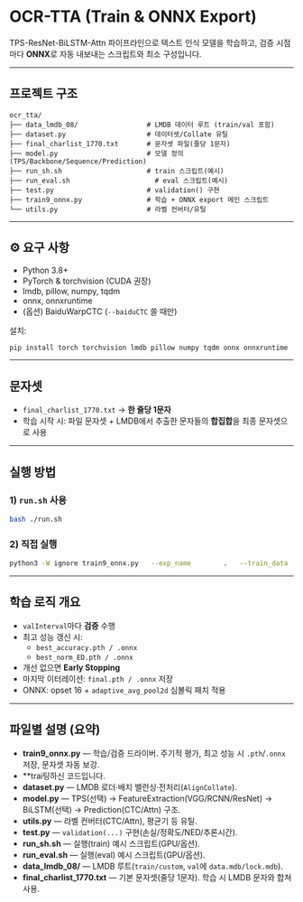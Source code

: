 # OCR-TTA (Train & ONNX Export)

TPS-ResNet-BiLSTM-Attn 파이프라인으로 텍스트 인식 모델을 학습하고, 검증 시점마다 **ONNX**로 자동 내보내는 스크립트와 최소 구성입니다.

---

##    프로젝트 구조

```
ocr_tta/
├── data_lmdb_08/                 # LMDB 데이터 루트 (train/val 포함)
├── dataset.py                    # 데이터셋/Collate 유틸
├── final_charlist_1770.txt       # 문자셋 파일(줄당 1문자)
├── model.py                      # 모델 정의 (TPS/Backbone/Sequence/Prediction)
├── run_sh.sh                     # train 스크립트(예시)
├── run_eval.sh                     # eval 스크립트(예시)
├── test.py                       # validation() 구현
├── train9_onnx.py                # 학습 + ONNX export 메인 스크립트
└── utils.py                      # 라벨 컨버터/유틸
```

---

## ⚙️ 요구 사항

- Python 3.8+  
- PyTorch & torchvision (CUDA 권장)  
- lmdb, pillow, numpy, tqdm  
- onnx, onnxruntime  
- (옵션) BaiduWarpCTC (`--baiduCTC` 쓸 때만)

설치:
```bash
pip install torch torchvision lmdb pillow numpy tqdm onnx onnxruntime
```

---

##    문자셋

- `final_charlist_1770.txt` → **한 줄당 1문자**  
- 학습 시작 시: 파일 문자셋 + LMDB에서 추출한 문자들의 **합집합**을 최종 문자셋으로 사용

---

##    실행 방법

### 1) `run.sh` 사용
```bash
bash ./run.sh
```

### 2) 직접 실행
```bash
python3 -W ignore train9_onnx.py   --exp_name        .   --train_data      /home/kgh/ocr-tta_copy/data_lmdb_08/train/custom   --valid_data      /home/kgh/ocr-tta_copy/data_lmdb_08/val   --select_data     custom   --batch_ratio     2.5   --Transformation  TPS   --FeatureExtraction ResNet   --SequenceModeling BiLSTM   --Prediction      Attn   --character       /home/kgh/ocr-tta/final_charlist_1770.txt   --num_iter        12000   --valInterval     200   --data_filtering_off   --save_path       ./saved_models_set_onnx/saved_models_9_all_generate_hub_08.06
```

---

##    학습 로직 개요

- `valInterval`마다 **검증** 수행  
- 최고 성능 갱신 시:  
  - `best_accuracy.pth / .onnx`  
  - `best_norm_ED.pth / .onnx`  
- 개선 없으면 **Early Stopping**  
- 마지막 이터레이션: `final.pth / .onnx` 저장  
- ONNX: opset 16 + `adaptive_avg_pool2d` 심볼릭 패치 적용

---

##    파일별 설명 (요약)

- **train9_onnx.py** — 학습/검증 드라이버. 주기적 평가, 최고 성능 시 `.pth`/`.onnx` 저장, 문자셋 자동 보강.
- **trai팅하신 코드입니다.
- **dataset.py** — LMDB 로더·배치 밸런싱·전처리(`AlignCollate`).  
- **model.py** — TPS(선택) → FeatureExtraction(VGG/RCNN/ResNet) → BiLSTM(선택) → Prediction(CTC/Attn) 구조.  
- **utils.py** — 라벨 컨버터(CTC/Attn), 평균기 등 유틸.  
- **test.py** — `validation(...)` 구현(손실/정확도/NED/추론시간).  
- **run_sh.sh** — 실행(train) 예시 스크립트(GPU/옵션).
- **run_eval.sh** — 실행(eval) 예시 스크립트(GPU/옵션).  
- **data_lmdb_08/** — LMDB 루트(`train/custom`, `val`에 `data.mdb/lock.mdb`).  
- **final_charlist_1770.txt** — 기본 문자셋(줄당 1문자). 학습 시 LMDB 문자와 합쳐 사용.
